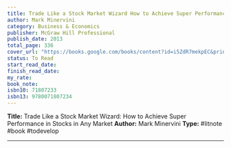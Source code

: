 ```yaml
---
title: Trade Like a Stock Market Wizard How to Achieve Super Performance in Stocks in Any Market
author: Mark Minervini
category: Business & Economics
publisher: McGraw Hill Professional
publish_date: 2013
total_page: 336
cover_url: "https://books.google.com/books/content?id=i5ZdR7mekpEC&printsec=frontcover&img=1&zoom=1&edge=curl&source=gbs_api"
status: To Read
start_read_date: 
finish_read_date: 
my_rate: 
book_note: 
isbn10: 71807233
isbn13: 9780071807234
---
```

**Title:** Trade Like a Stock Market Wizard: How to Achieve Super Performance in Stocks in Any Market
**Author:** Mark Minervini
**Type:** #litnote #book #todevelop 

---